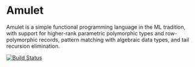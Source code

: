 # Amulet

Amulet is a simple functional programming language in the ML tradition,
with support for higher-rank parametric polymorphic types and
row-polymorphic records, pattern matching with algebraic data types, and
tail recursion elimination.

[![Build Status](https://callisto.amulet.works/job/amulet/job/master/badge/icon)](https://callisto.amulet.works/job/amulet/job/master/)
